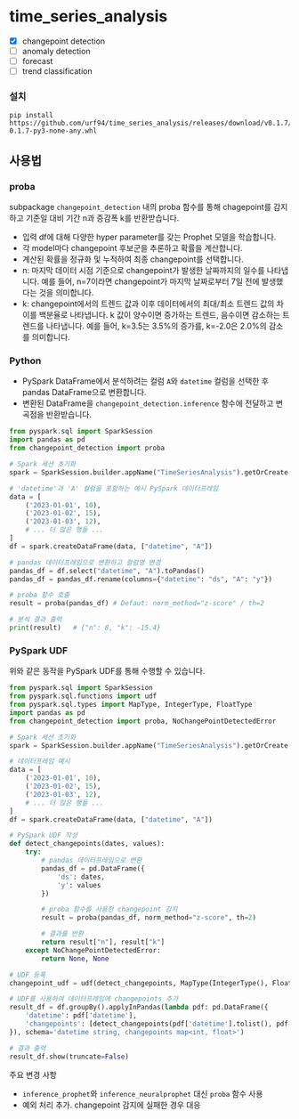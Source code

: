 # time_series_analysis

- [x] changepoint detection
- [ ] anomaly detection
- [ ] forecast
- [ ] trend classification

### 설치

```commandline
pip install https://github.com/urf94/time_series_analysis/releases/download/v0.1.7/time_series_analysis-0.1.7-py3-none-any.whl
```


## 사용법

### proba
subpackage `changepoint_detection` 내의 proba 함수를 통해 chagepoint를 감지하고 기준일 대비 기간 n과 증감폭 k를 반환받습니다.
- 입력 df에 대해 다양한 hyper parameter를 갖는 Prophet 모델을 학습합니다.
- 각 model마다 changepoint 후보군을 추론하고 확률을 계산합니다.
- 계산된 확률을 정규화 및 누적하여 최종 changepoint를 선택합니다.
- n: 마지막 데이터 시점 기준으로 changepoint가 발생한 날짜까지의 일수를 나타냅니다. 예를 들어, n=7이라면 changepoint가 마지막 날짜로부터 7일 전에 발생했다는 것을 의미합니다.
- k: changepoint에서의 트렌드 값과 이후 데이터에서의 최대/최소 트렌드 값의 차이를 백분율로 나타냅니다. k 값이 양수이면 증가하는 트렌드, 음수이면 감소하는 트렌드를 나타냅니다. 예를 들어, k=3.5는 3.5%의 증가를, k=-2.0은 2.0%의 감소를 의미합니다.


### Python

- PySpark DataFrame에서 분석하려는 컬럼 `A`와 `datetime` 컬럼을 선택한 후 pandas DataFrame으로 변환합니다.
- 변환된 DataFrame을 `changepoint_detection.inference` 함수에 전달하고 변곡점을 반환받습니다.


```python
from pyspark.sql import SparkSession
import pandas as pd
from changepoint_detection import proba

# Spark 세션 초기화
spark = SparkSession.builder.appName("TimeSeriesAnalysis").getOrCreate()

# 'datetime'과 'A' 컬럼을 포함하는 예시 PySpark 데이터프레임
data = [
    ('2023-01-01', 10),
    ('2023-01-02', 15),
    ('2023-01-03', 12),
    # ... 더 많은 행들 ...
]
df = spark.createDataFrame(data, ["datetime", "A"])

# pandas 데이터프레임으로 변환하고 컬럼명 변경
pandas_df = df.select("datetime", "A").toPandas()
pandas_df = pandas_df.rename(columns={"datetime": "ds", "A": "y"})

# proba 함수 호출
result = proba(pandas_df) # Defaut: norm_method="z-score" / th=2

# 분석 결과 출력
print(result)   # {"n": 8, "k": -15.4}

```

### PySpark UDF
위와 같은 동작을 PySpark UDF를 통해 수행할 수 있습니다. 


```python
from pyspark.sql import SparkSession
from pyspark.sql.functions import udf
from pyspark.sql.types import MapType, IntegerType, FloatType
import pandas as pd
from changepoint_detection import proba, NoChangePointDetectedError

# Spark 세션 초기화
spark = SparkSession.builder.appName("TimeSeriesAnalysis").getOrCreate()

# 데이터프레임 예시
data = [
    ('2023-01-01', 10),
    ('2023-01-02', 15),
    ('2023-01-03', 12),
    # ... 더 많은 행들 ...
]
df = spark.createDataFrame(data, ["datetime", "A"])

# PySpark UDF 작성
def detect_changepoints(dates, values):
    try:
        # pandas 데이터프레임으로 변환
        pandas_df = pd.DataFrame({
            'ds': dates,
            'y': values
        })

        # proba 함수를 사용한 changepoint 감지
        result = proba(pandas_df, norm_method="z-score", th=2)

        # 결과를 반환
        return result["n"], result["k"]
    except NoChangePointDetectedError:
        return None, None

# UDF 등록
changepoint_udf = udf(detect_changepoints, MapType(IntegerType(), FloatType()))

# UDF를 사용하여 데이터프레임에 changepoints 추가
result_df = df.groupBy().applyInPandas(lambda pdf: pd.DataFrame({
    'datetime': pdf['datetime'],
    'changepoints': [detect_changepoints(pdf['datetime'].tolist(), pdf['A'].tolist())]
}), schema='datetime string, changepoints map<int, float>')

# 결과 출력
result_df.show(truncate=False)

```

주요 변경 사항
- `inference_prophet`와 `inference_neuralprophet` 대신 `proba` 함수 사용
- 예외 처리 추가. changepoint 감지에 실패한 경우 대응